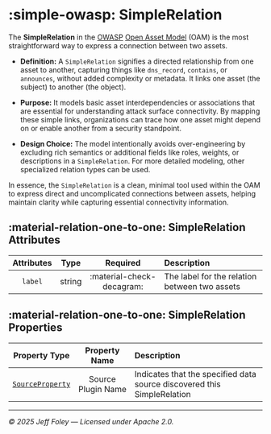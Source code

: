 # :simple-owasp: SimpleRelation

The **SimpleRelation** in the [OWASP](https://owasp.org) [Open Asset Model](https://github.com/owasp-amass/open-asset-model) (OAM) is the most straightforward way to express a connection between two assets.

- **Definition:** A `SimpleRelation` signifies a directed relationship from one asset to another, capturing things like `dns_record`, `contains`, or `announces`, without added complexity or metadata. It links one asset (the subject) to another (the object).

- **Purpose:** It models basic asset interdependencies or associations that are essential for understanding attack surface connectivity. By mapping these simple links, organizations can trace how one asset might depend on or enable another from a security standpoint.

- **Design Choice:** The model intentionally avoids over-engineering by excluding rich semantics or additional fields like roles, weights, or descriptions in a `SimpleRelation`. For more detailed modeling, other specialized relation types can be used.

In essence, the `SimpleRelation` is a clean, minimal tool used within the OAM to express direct and uncomplicated connections between assets, helping maintain clarity while capturing essential connectivity information.

## :material-relation-one-to-one: SimpleRelation Attributes

| Attributes       | Type      | Required   | Description  |
| :--------------: | :-------: | :--------: | :----------- |
| `label` | string | :material-check-decagram: | The label for the relation between two assets |

## :material-relation-one-to-one: SimpleRelation Properties

| Property Type       | Property Name       | Description   |
| :-----------------: | :-----------------: | :------------ |
| [`SourceProperty`](../properties/source_property.md) | Source Plugin Name | Indicates that the specified data source discovered this SimpleRelation |

---

*© 2025 Jeff Foley — Licensed under Apache 2.0.*